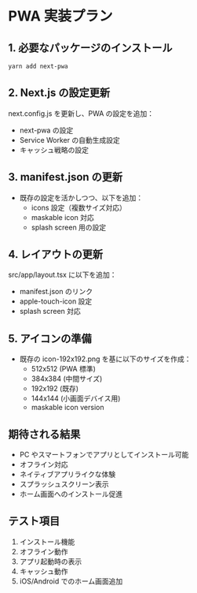 # PWA 実装プラン

## 1. 必要なパッケージのインストール

```bash
yarn add next-pwa
```

## 2. Next.js の設定更新

next.config.js を更新し、PWA の設定を追加：

- next-pwa の設定
- Service Worker の自動生成設定
- キャッシュ戦略の設定

## 3. manifest.json の更新

- 既存の設定を活かしつつ、以下を追加：
  - icons 設定（複数サイズ対応）
  - maskable icon 対応
  - splash screen 用の設定

## 4. レイアウトの更新

src/app/layout.tsx に以下を追加：

- manifest.json のリンク
- apple-touch-icon 設定
- splash screen 対応

## 5. アイコンの準備

- 既存の icon-192x192.png を基に以下のサイズを作成：
  - 512x512 (PWA 標準)
  - 384x384 (中間サイズ)
  - 192x192 (既存)
  - 144x144 (小画面デバイス用)
  - maskable icon version

## 期待される結果

- PC やスマートフォンでアプリとしてインストール可能
- オフライン対応
- ネイティブアプリライクな体験
- スプラッシュスクリーン表示
- ホーム画面へのインストール促進

## テスト項目

1. インストール機能
2. オフライン動作
3. アプリ起動時の表示
4. キャッシュ動作
5. iOS/Android でのホーム画面追加
